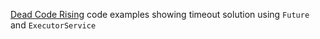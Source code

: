 [Dead Code Rising](http://www.deadcoderising.com) code examples showing timeout solution using `Future` and `ExecutorService`
